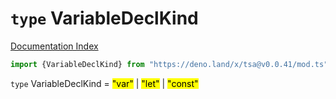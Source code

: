# `type` VariableDeclKind

[Documentation Index](../README.md)

```ts
import {VariableDeclKind} from "https://deno.land/x/tsa@v0.0.41/mod.ts"
```

`type` VariableDeclKind = <mark>"var"</mark> | <mark>"let"</mark> | <mark>"const"</mark>